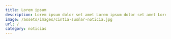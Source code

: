 ```yaml
---
title: Lorem ipsum
description: Lorem ipsum dolor set amet Lorem ipsum dolor set amet Lorem ipsum dolor set amet Lorem ipsum dolor set amet
image: /assets/images/cintia-susñar-noticia.jpg
url: /
category: noticias
---
```

